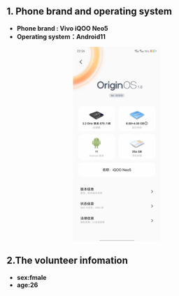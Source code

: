 ## 1. Phone brand and operating system
* **Phone brand : Vivo iQOO Neo5**
*  **Operating system：Android11**
<p align = "center">  
<img src="./The%20branch%20and%20system%20of%20the%20mobile%20phone.jpg"  style="width:200px" />
</p>

## 2.The volunteer infomation
* **sex:fmale**
* **age:26**